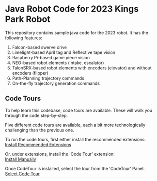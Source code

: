 # Java Robot Code for 2023 Kings Park Robot  

This repository contains sample java code for the 2023 robot. It has the following features:
1. Falcon-based swerve drive
2. Limelight-based April tag and Reflective tape vision
3. Raspberry Pi-based game piece vision
4. NEO-based robot elements (intake, escalator)
5. TalonSRX-based robot elements with encoders (elevator) and without encoders (flipper)
6. Path-Planning trajectory commands
7. On-the-fly trajectory generation commands

## Code Tours
To help learn this codebase, code tours are available. These will walk you through the code step-by-step.  
 
Five different code tours are available, each a bit more technologically challenging than the previous one.  

To run the code tours, first either install the recommended extensions:  
[Install Recommended Extensions](./images/install-recommendations.webp)  
  
Or, under extensions, install the 'Code Tour' extension:   
[Install Manually](./images/install-manually.png)

Once CodeTour is installed, select the tour from the 'CodeTour' Panel. 
[Select Code Tour](./images/run-codetour.png)

